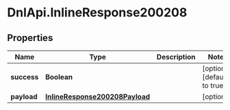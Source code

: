 # DnlApi.InlineResponse200208

## Properties
Name | Type | Description | Notes
------------ | ------------- | ------------- | -------------
**success** | **Boolean** |  | [optional] [default to true]
**payload** | [**InlineResponse200208Payload**](InlineResponse200208Payload.md) |  | [optional] 


